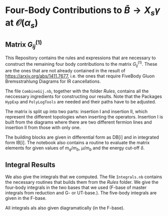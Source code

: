 # Four-Body Contributions to $\bar{B} \to X_{s}\gamma$ at $\mathcal{O}(\alpha_{s})$

## Matrix $G^{(1)}_{ij}$

This Repository contains the rules and expressions that are necessary to construct the remaining four body contributions to the matrix $G^{(1)}_{ij}$.
These are the ones that are not already contained in the result of https://arxiv.org/abs/1411.7677, i.e. the ones that require FiveBody Gluon Bremsstrahlung Diagrams for IR cancellations.

The file $\texttt{CombineGij.nb}$, together with the folder $\textit{Rules}$, contains all the neccessary ingredients for constructing our results. 
Note that the Packages $\texttt{HypExp}$ and $\texttt{PolyLogTools}$ are needed and their paths have to be adjusted.

The matrix is split up into two parts: insertion I and insertion II, which represent the different topologies when inserting the operators.
Insertion I is built from the diagrams where there are two different fermion lines and insertion II from those with only one.

The building blocks are given in differential form as DB[i] and in integrated form IB[i]. 
The notebook also contains a routine to evaluate the matrix elements for given values of $m_q/ m_b$, $\mu/ m_b$  and the energy cut-off $\delta$.

## Integral Results

We also give the integrals that we computed. The file $\texttt{Integrals.nb}$ contains the necessary routines that builds them from the $\textit{Rules}$ folder.
We give the four-body integrals in the two bases that we used (F-base of master integrals from reduction and G- or UT-base.).
The five-body integrals are given in the F-base.

All integrals als also given diagramatically (in the F-base).
